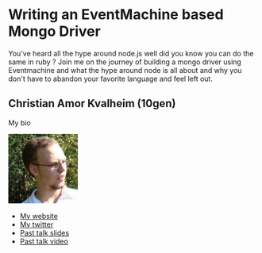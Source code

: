 # Writing an EventMachine based Mongo Driver

You've heard all the hype around node.js well did you know you can do the same in ruby ? Join me on the journey of building a mongo driver using Eventmachine and what the hype around node is all about and why you don't have to abandon your favorite language and feel left out.

## Christian Amor Kvalheim (10gen)

My bio

![Profile picture](https://github.com/euruko2012/call-for-proposals/raw/master/example/profile_picture.jpg)

- [My website](http://www.christiankvalheim.com)
- [My twitter](https://twitter.com/#!/christkv)
- [Past talk slides](http://www.10gen.com/presentations)
- [Past talk video](http://www.10gen.com/presentations)

